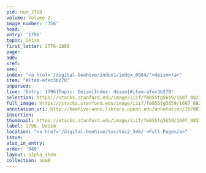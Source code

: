 ```yaml
---
pid: num_2728
volume: Volume 2
image_number: '356'
head:
entry: '1796'
topic: Deism
first_letter: 1776-1800
page:
add:
xref:
see:
index: "<a href='/digital-beehive/index1/index_0984/'>deism</a>"
item: "#item-afec3b278"
unparsed:
line: 'Entry: 1796|Topic: Deism|Index: deism|#item-afec3b278'
selection: https://stacks.stanford.edu/image/iiif/fm855tg5659/1607_0823/894,249,2444,192/full/0/default.jpg
full_image: https://stacks.stanford.edu/image/iiif/fm855tg5659/1607_0823/full/full/0/default.jpg
annotation_uri: http://beehive-anno.library.upenn.edu/annotation/1678813348253
insertion:
thumbnail: https://stacks.stanford.edu/image/iiif/fm855tg5659/1607_0823/894,249,600,180/250,/0/default.jpg
label: 1796. Deism
location: "<a href='/digital-beehive/toc/toc2_346/'>Full Page</a>"
issue:
also_in_entry:
order: '049'
layout: alpha_item
collection: num8
---
```

